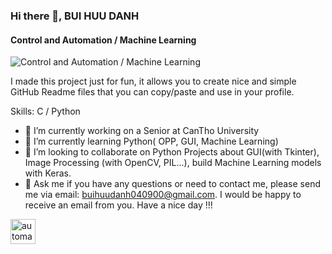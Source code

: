 ### Hi there 👋, BUI HUU DANH
#### Control and Automation / Machine Learning 
![Control and Automation / Machine Learning ](https://cybernetics4u.files.wordpress.com/2021/08/75ld-3.gif?w=190&zoom=2)

I made this project just for fun, it allows you to create nice and simple GitHub Readme files that you can copy/paste and use in your profile.

Skills: C / Python

- 🔭 I’m currently working on a Senior at CanTho University 
- 🌱 I’m currently learning Python( OPP, GUI, Machine Learning) 
- 👯 I’m looking to collaborate on Python Projects about GUI(with Tkinter), Image Processing (with OpenCV, PIL...), build Machine Learning models with Keras. 
- 💬 Ask me if you have any questions or need to contact me, please send me via email: buihuudanh040900@gmail.com. I would be happy to receive an email from you. Have a nice day !!! 


[<img src='https://cdn.jsdelivr.net/npm/simple-icons@3.0.1/icons/automatic.svg' alt='automatic' height='40'>](https://cybernetics4u.wordpress.com/)  

 

